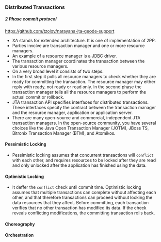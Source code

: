 ### Distributed Transactions
##### 2 Phase commit protocol
https://github.com/tzolov/narayana-jta-geode-support
* XA stands for extended architecture. It is one of implementation of 2PP.
* Parties involve are transaction manager and one or more resource managers.
* An example of a resource manager is a JDBC driver. 
* The transaction manager coordinates the transaction between the various resource managers.
* On a very broad level it consists of two steps.
* In the first step it polls all resource managers to check whether they are ready for committing the transaction. The resource manager may either reply with ready, not ready or read only. In the second phase the transaction manager tells all the resource managers to perform the actual commit or rollback.
* JTA transaction API specifies interfaces for distributed transactions. These interfaces specify the contract between the transaction manager and the resource manager, application or application server.
* There are many open-source and commercial, independent JTA transaction managers. In the open-source community, you have several choices like the Java Open Transaction Manager (JOTM), JBoss TS, Bitronix Transaction Manager (BTM), and Atomikos.
#### Pessimistic Locking
* Pessimistic locking assumes that concurrent transactions will `conflict` with each other, and requires resources to be locked after they are read and only unlocked after the application has finished using the data.

#### Optimistic Locking
* It deffer the `conflict` check until commit time. Optimistic locking assumes that multiple transactions can complete without affecting each other, and that therefore transactions can proceed without locking the data resources that they affect. Before committing, each transaction verifies that no other transaction has modified its data. If the check reveals conflicting modifications, the committing transaction rolls back.


#### Choreography

#### Orchestration